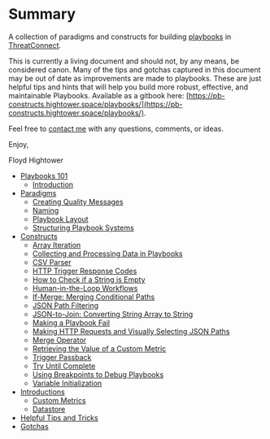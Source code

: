 # Summary

A collection of paradigms and constructs for building [playbooks](http://kb.threatconnect.com/customer/en/portal/articles/2744775-playbooks) in [ThreatConnect](https://app.threatconnect.com).

This is currently a living document and should not, by any means, be considered canon. Many of the tips and gotchas captured in this document may be out of date as improvements are made to playbooks. These are just helpful tips and hints that will help you build more robust, effective, and maintainable Playbooks. Available as a gitbook here: [https://pb-constructs.hightower.space/playbooks/](https://pb-constructs.hightower.space/playbooks/).

Feel free to [contact me](https://hightower.space/contact/) with any questions, comments, or ideas.

Enjoy,

Floyd Hightower

* [Playbooks 101](playbooks_101/README.md)
    * [Introduction](playbooks_101/introduction.md)
* [Paradigms](paradigms/README.md)
    * [Creating Quality Messages](paradigms/quality_messages.md)
    * [Naming](paradigms/naming.md)
    * [Playbook Layout](paradigms/layout.md)
    * [Structuring Playbook Systems](paradigms/structuring-playbook-systems.md)
* [Constructs](constructs/README.md)
    * [Array Iteration](constructs/array_iterator.md)
    * [Collecting and Processing Data in Playbooks](constructs/collect_serialize_process.md)
    * [CSV Parser](constructs/csv_parser.md)
    * [HTTP Trigger Response Codes](constructs/http_response_codes.md)
    * [How to Check if a String is Empty](constructs/string_empty.md)
    * [Human-in-the-Loop Workflows](constructs/human_in_the_loop.md)
    * [If-Merge: Merging Conditional Paths](constructs/if_merge.md)
    * [JSON Path Filtering](constructs/json_filtering.md)
    * [JSON-to-Join: Converting String Array to String](constructs/json_to_join.md)
    * [Making a Playbook Fail](constructs/pb_fail.md)
    * [Making HTTP Requests and Visually Selecting JSON Paths](constructs/http_request_json.md)
    * [Merge Operator](constructs/merge.md)
    * [Retrieving the Value of a Custom Metric](constructs/get_metric_value.md)
    * [Trigger Passback](constructs/trigger_passback.md)
    * [Try Until Complete](constructs/try_until_complete.md)
    * [Using Breakpoints to Debug Playbooks](constructs/breakpoints.md)
    * [Variable Initialization](constructs/variable_initialization.md)
* [Introductions](introductions/README.md)
    * [Custom Metrics](introductions/custom_metrics.md)
    * [Datastore](introductions/datastore.md)
* [Helpful Tips and Tricks](tips/README.md)
* [Gotchas](gotchas/README.md)
